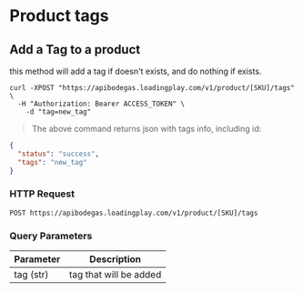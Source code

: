 # Product tags

## Add a Tag to a product

this method will add a tag if doesn't exists, and do nothing if exists.

```shell
curl -XPOST "https://apibodegas.loadingplay.com/v1/product/[SKU]/tags" \
  -H "Authorization: Bearer ACCESS_TOKEN" \
    -d "tag=new_tag"
```

> The above command returns json with tags info, including id:

```json
{
  "status": "success",
  "tags": "new_tag"
}
```

### HTTP Request

`POST https://apibodegas.loadingplay.com/v1/product/[SKU]/tags`

### Query Parameters

| Parameter         | Description               |
| ----------------- | ------------------------- |
| tag (str)         | tag that will be added    |
